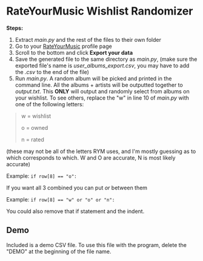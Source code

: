 # RateYourMusic Wishlist Randomizer
**Steps:**
1. Extract *main.py* and the rest of the files to their own folder
2. Go to your [RateYourMusic](https://www.rateyourmusic.com) profile page
3. Scroll to the bottom and click **Export your data**
4. Save the generated file to the same directory as *main.py*, (make sure the exported file's name is *user_albums_export.csv*, you may have to add the *.csv* to the end of the file)
5. Run *main.py*. A random album will be picked and printed in the command line. All the albums + artists will be outputted together to *output.txt*. 
This **ONLY** will output and randomly select from albums on your wishlist. To see others, replace the "w" in line 10 of *main.py* with one of the following letters:
>w = wishlist
>
>o = owned
>
>n = rated

(these may not be all of the letters RYM uses, and I'm mostly guessing as to which corresponds to which. W and O are accurate, N is most likely accurate)

Example:
    `if row[8] == "o":`

If you want all 3 combined you can put *or* between them

Example:
    `if row[8] == "w" or "o" or "n":`
    
You could also remove that if statement and the indent.


## Demo
Included is a demo CSV file. To use this file with the program, delete the "DEMO" at the beginning of the file name.
